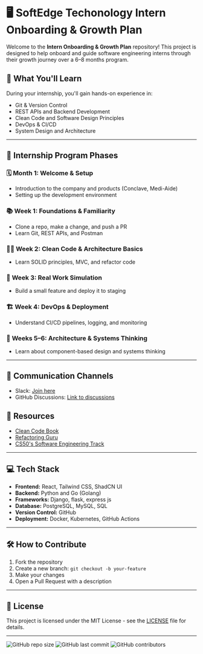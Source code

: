 # 🖥️ SoftEdge Techonology Intern Onboarding & Growth Plan

Welcome to the **Intern Onboarding & Growth Plan** repository! This project is designed to help onboard and guide software engineering interns through their growth journey over a 6–8 months program.

## 🌱 What You'll Learn
During your internship, you'll gain hands-on experience in:
- Git & Version Control
- REST APIs and Backend Development
- Clean Code and Software Design Principles
- DevOps & CI/CD
- System Design and Architecture

---

## 🚀 Internship Program Phases

### 🗓️ **Month 1: Welcome & Setup**
- Introduction to the company and products (Conclave, Medi-Aide)
- Setting up the development environment

### 📚 **Week 1: Foundations & Familiarity**
- Clone a repo, make a change, and push a PR
- Learn Git, REST APIs, and Postman

### 🧑‍💻 **Week 2: Clean Code & Architecture Basics**
- Learn SOLID principles, MVC, and refactor code

### 🔧 **Week 3: Real Work Simulation**
- Build a small feature and deploy it to staging

### 🏗️ **Week 4: DevOps & Deployment**
- Understand CI/CD pipelines, logging, and monitoring

### 🧠 **Weeks 5–6: Architecture & Systems Thinking**
- Learn about component-based design and systems thinking

---

## 💬 Communication Channels

- Slack: [Join here](#)
- GitHub Discussions: [Link to discussions](#)

## 🌟 Resources
- [Clean Code Book](https://www.oreilly.com/library/view/clean-code/9780136083238/)
- [Refactoring Guru](https://refactoring.guru/)
- [CS50's Software Engineering Track](https://cs50.harvard.edu)

---

## 💻 Tech Stack
- **Frontend:** React, Tailwind CSS, ShadCN UI
- **Backend:** Python and Go (Golang)
- **Frameworks:** Django, flask, express js
- **Database:** PostgreSQL, MySQL, SQL
- **Version Control:** GitHub
- **Deployment:** Docker, Kubernetes, GitHub Actions

---

## 🛠️ How to Contribute

1. Fork the repository
2. Create a new branch: `git checkout -b your-feature`
3. Make your changes
4. Open a Pull Request with a description

---

## 🔑 License

This project is licensed under the MIT License - see the [LICENSE](./LICENSE) file for details.

---

![GitHub repo size](https://img.shields.io/github/repo-size/prais2blade/intern-handbook?label=Repo%20Size)
![GitHub last commit](https://img.shields.io/github/last-commit/prais2blade/intern-handbook?color=green&label=Last%20Commit)
![GitHub contributors](https://img.shields.io/github/contributors/prais2blade/intern-handbook?label=Contributors)
